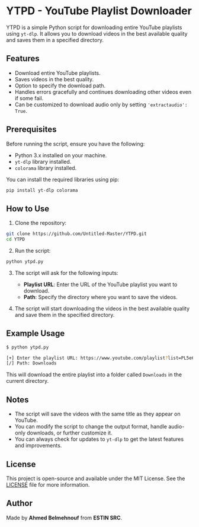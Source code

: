 # YTPD - YouTube Playlist Downloader

YTPD is a simple Python script for downloading entire YouTube playlists using `yt-dlp`. It allows you to download videos in the best available quality and saves them in a specified directory.

## Features

- Download entire YouTube playlists.
- Saves videos in the best quality.
- Option to specify the download path.
- Handles errors gracefully and continues downloading other videos even if some fail.
- Can be customized to download audio only by setting `'extractaudio': True`.

## Prerequisites

Before running the script, ensure you have the following:

- Python 3.x installed on your machine.
- `yt-dlp` library installed.
- `colorama` library installed.

You can install the required libraries using pip:

```bash
pip install yt-dlp colorama
```

## How to Use

1. Clone the repository:

```bash
git clone https://github.com/Untitled-Master/YTPD.git
cd YTPD
```

2. Run the script:

```bash
python ytpd.py
```

3. The script will ask for the following inputs:
   - **Playlist URL**: Enter the URL of the YouTube playlist you want to download.
   - **Path**: Specify the directory where you want to save the videos.

4. The script will start downloading the videos in the best available quality and save them in the specified directory.

## Example Usage

```bash
$ python ytpd.py

[+] Enter the playlist URL: https://www.youtube.com/playlist?list=PL5e6Wlg7lEdaIKpVwACVfA4_8QeERpQFh
[/] Path: Downloads
```

This will download the entire playlist into a folder called `Downloads` in the current directory.

## Notes

- The script will save the videos with the same title as they appear on YouTube.
- You can modify the script to change the output format, handle audio-only downloads, or further customize it.
- You can always check for updates to `yt-dlp` to get the latest features and improvements.

## License

This project is open-source and available under the MIT License. See the [LICENSE](LICENSE) file for more information.

## Author

Made by **Ahmed Belmehnouf** from **ESTIN SRC**.
